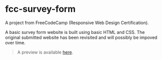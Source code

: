 # fcc-survey-form
A project from FreeCodeCamp (Responsive Web Design Certification).

A basic survey form website is built using basic HTML and CSS.
The original submitted website has been revisited and will possibly be impoved over time. 

> A preview is available [here](http://frarosset.github.io/fcc-survey-form).

